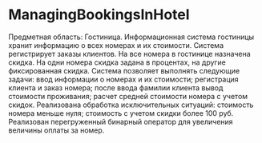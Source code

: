 # ManagingBookingsInHotel
Предметная область: Гостиница. Информационная система гостиницы хранит информацию о всех номерах и их стоимости. Система регистрирует заказы клиентов.
На все номера в гостинице назначена скидка. На одни номера скидка задана в процентах, на другие фиксированная скидка.
Система позволяет выполнять следующие задачи:
  ввод информации о номерах и их стоимости;
  регистрация клиента и заказ номера;
  после ввода фамилии клиента вывод стоимости проживания;
  расчет средней стоимости номера с учетом скидок.
Реализована обработка исключительных ситуаций:
  стоимость номера меньше нуля;
  стоимость с учетом скидки более 100 руб.
Реализован перегруженный бинарный оператор для увеличения величины оплаты за номер.

